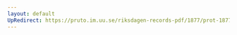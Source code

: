 ```yaml
---
layout: default
UpRedirect: https://pruto.im.uu.se/riksdagen-records-pdf/1877/prot-1877--ak--060/prot-1877--ak--060_025.pdf
---
```

